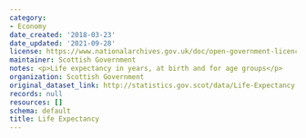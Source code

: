 ```yaml
---
category:
- Economy
date_created: '2018-03-23'
date_updated: '2021-09-28'
license: https://www.nationalarchives.gov.uk/doc/open-government-licence/version/3/
maintainer: Scottish Government
notes: <p>Life expectancy in years, at birth and for age groups</p>
organization: Scottish Government
original_dataset_link: http://statistics.gov.scot/data/Life-Expectancy
records: null
resources: []
schema: default
title: Life Expectancy
---
```

